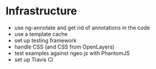 # Infrastructure

- use ng-annotate and get rid of annotations in the code
- use a template cache
- set up testing framework
- handle CSS (and CSS from OpenLayers)
- test examples against ngeo.js with PhantomJS
- set up Travis CI
